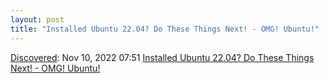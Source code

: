 ```yaml
---
layout: post
title: "Installed Ubuntu 22.04? Do These Things Next! - OMG! Ubuntu!"
---
```

[Discovered](http://rolandtanglao.com/2020/07/29/p1-blogthis-checkvist-list-links-to-blog/): Nov 10, 2022 07:51  [Installed Ubuntu 22.04? Do These Things Next! - OMG! Ubuntu!](https://www.omgubuntu.co.uk/2022/04/installed-ubuntu-22-04-do-these-things-next)
